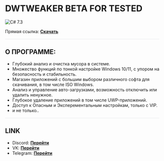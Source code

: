 # DWTWEAKER BETA FOR TESTED
![C# 7.3](https://img.shields.io/badge/C%23-7.3-239120?style=flat-square)

Прямая ссылка: **[Скачать](https://dwtweaker.ru/download/DWTweaker.exe)**

<hr style="height:1px;border:none;background:#e5e7eb;margin:16px 0" />

## О ПРОГРАММЕ:
- Глубокий анализ и очистка мусора в системе.
- Множество функций по тонкой настройке Windows 10/11, с упором на безопасность и стабильность.
- Магазин приложений с большим выбором различного софта для скачивания, в том числе ISO Windows.
- Анализ и управление авто-загрузками, возможность отключить или удалить ненужное.
- Глубокое удаление приложений в том числе UWP-приложений.
- Доступ к Опасным и Эксперементальным настройкам, только с VIP.
- и не только..

<hr style="height:1px;border:none;background:#e5e7eb;margin:16px 0" />

## LINK
- Discord: **[Перейти](https://discord.gg/5SjT8phf9R)**  
- VK: **[Перейти](https://vk.com/dwtweaker)**
- Telegram: **[Перейти](https://t.me/dwtweaking)**
